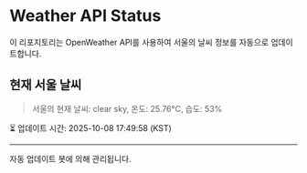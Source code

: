 
# Weather API Status

이 리포지토리는 OpenWeather API를 사용하여 서울의 날씨 정보를 자동으로 업데이트합니다.

## 현재 서울 날씨
> 서울의 현재 날씨: clear sky, 온도: 25.76°C, 습도: 53%

⏳ 업데이트 시간: 2025-10-08 17:49:58 (KST)

---
자동 업데이트 봇에 의해 관리됩니다.

